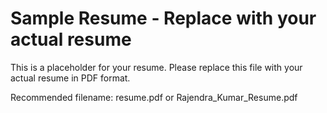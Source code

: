 # Sample Resume - Replace with your actual resume

This is a placeholder for your resume. Please replace this file with your actual resume in PDF format.

Recommended filename: resume.pdf or Rajendra_Kumar_Resume.pdf
